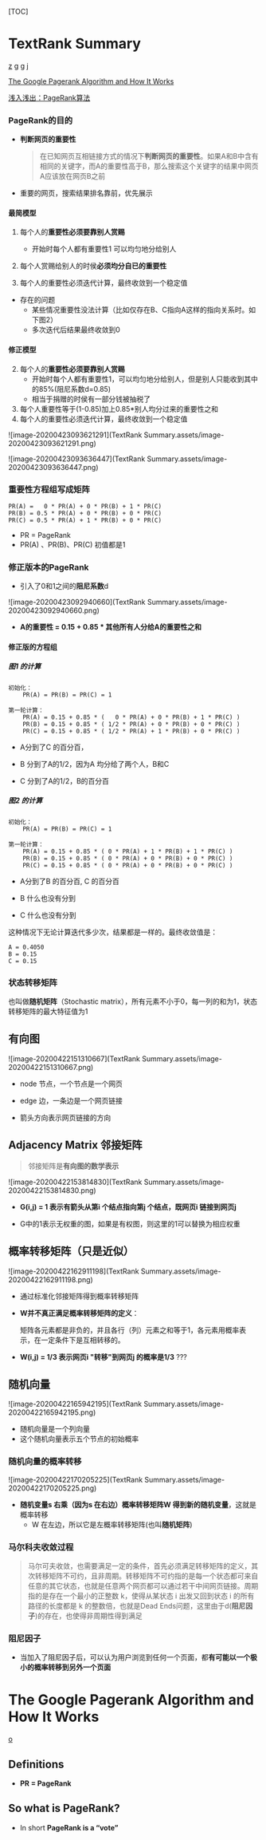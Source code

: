 [TOC]



# TextRank Summary

[z](https://zhuanlan.zhihu.com/p/126733456) [g](https://ansvver.github.io/pagerank_and_textrank.html) [g](https://zouzhitao.github.io/posts/pagerank/) [j](https://www.jianshu.com/p/f6d66ab97332)

[The Google Pagerank Algorithm and How It Works](https://www.cs.princeton.edu/~chazelle/courses/BIB/pagerank.htm)

[浅入浅出：PageRank算法](https://www.letianbiji.com/machine-learning/page-rank.html)





### PageRank的目的

- **判断网页的重要性**
  
  > 在已知网页互相链接方式的情况下**判断网页的重要性**。如果A和B中含有相同的关键字，而A的重要性高于B，那么搜索这个关键字的结果中网页A应该放在网页B之前

- 重要的网页，搜索结果排名靠前，优先展示

#### 最简模型

1. 每个人的**重要性必须要靠别人赏赐**
   - 开始时每个人都有重要性1 可以均匀地分给别人
2. 每个人赏赐给别人的时侯**必须均分自已的重要性**

3. 每个人的重要性必须迭代计算，最终收敛到一个稳定值

- 存在的问题
  - 某些情况重要性没法计算（比如仅存在B、C指向A这样的指向关系时。如下图2）
  - 多次迭代后结果最终收敛到0

#### 修正模型

2. 每个人的**重要性必须要靠别人赏赐**
   - 开始时每个人都有重要性1，可以均匀地分给别人，但是别人只能收到其中的85%(阻尼系数d=0.85)
   - 相当于捐赠的时侯有一部分钱被抽税了
3. 每个人重要性等于(1-0.85)加上0.85*别人均分过来的重要性之和
4. 每个人的重要性必须迭代计算，最终收敛到一个稳定值


![image-20200423093621291](TextRank Summary.assets/image-20200423093621291.png)

![image-20200423093636447](TextRank Summary.assets/image-20200423093636447.png)




### 重要性方程组写成矩阵

```
PR(A) =   0 * PR(A) + 0 * PR(B) + 1 * PR(C)
PR(B) = 0.5 * PR(A) + 0 * PR(B) + 0 * PR(C)
PR(C) = 0.5 * PR(A) + 1 * PR(B) + 0 * PR(C)
```
  - PR = PageRank
  - PR(A) 、PR(B)、PR(C)  初值都是1



### 修正版本的PageRank

- 引入了0和1之间的**阻尼系数**d

![image-20200423092940660](TextRank Summary.assets/image-20200423092940660.png)

- **A的重要性 = 0.15 + 0.85 * 其他所有人分给A的重要性之和**



#### 修正版的方程组

##### 图1 的计算

```
初始化：
	PR(A) = PR(B) = PR(C) = 1

第一轮计算：
	PR(A) = 0.15 + 0.85 * (   0 * PR(A) + 0 * PR(B) + 1 * PR(C) )
	PR(B) = 0.15 + 0.85 * ( 1/2 * PR(A) + 0 * PR(B) + 0 * PR(C) )
	PR(C) = 0.15 + 0.85 * ( 1/2 * PR(A) + 1 * PR(B) + 0 * PR(C) )
```

- A分到了C 的百分百，
- B 分到了A的1/2，因为A 均分给了两个人，B和C

- C 分到了A的1/2，B的百分百



##### 图2 的计算

```
初始化：
	PR(A) = PR(B) = PR(C) = 1

第一轮计算：
	PR(A) = 0.15 + 0.85 * ( 0 * PR(A) + 1 * PR(B) + 1 * PR(C) )
	PR(B) = 0.15 + 0.85 * ( 0 * PR(A) + 0 * PR(B) + 0 * PR(C) )
	PR(C) = 0.15 + 0.85 * ( 0 * PR(A) + 0 * PR(B) + 0 * PR(C) )
```

- A分到了B 的百分百,  C 的百分百
- B 什么也没有分到

- C 什么也没有分到

这种情况下无论计算迭代多少次，结果都是一样的。最终收敛值是：

```plain
A = 0.4050
B = 0.15
C = 0.15
```



### 状态转移矩阵

也叫做**随机矩阵**（Stochastic matrix），所有元素不小于0，每一列的和为1，状态转移矩阵的最大特征值为1








## 有向图

![image-20200422151310667](TextRank Summary.assets/image-20200422151310667.png)

- node 节点，一个节点是一个网页

- edge 边，一条边是一个网页链接

- 箭头方向表示网页链接的方向





## Adjacency Matrix 邻接矩阵

> 邻接矩阵是**有向图的数学表示**



![image-20200422153814830](TextRank Summary.assets/image-20200422153814830.png)



- **G(i,j) = 1 表示有箭头从第i 个结点指向第j 个结点，既网页i 链接到网页j** 

- G中的1表示无权重的图，如果是有权图，则这里的1可以替换为相应权重





## 概率转移矩阵（只是近似）

![image-20200422162911198](TextRank Summary.assets/image-20200422162911198.png)



- 通过标准化邻接矩阵得到概率转移矩阵

- **W并不真正满足概率转移矩阵的定义**：

  矩阵各元素都是非负的，并且各行（列）元素之和等于1，各元素用概率表示，在一定条件下是互相转移的。

- **W(i,j) = 1/3 表示网页i "转移"到网页j 的概率是1/3**  ???





## 随机向量



![image-20200422165942195](TextRank Summary.assets/image-20200422165942195.png)



- 随机向量是一个列向量
- 这个随机向量表示五个节点的初始概率





### 随机向量的概率转移

![image-20200422170205225](TextRank Summary.assets/image-20200422170205225.png)

- **随机变量s 右乘（因为s 在右边）概率转移矩阵W 得到新的随机变量**，这就是概率转移
  - W 在左边，所以它是左概率转移矩阵(也叫**随机矩阵**)





### 马尔科夫收敛过程

> 马尔可夫收敛，也需要满足一定的条件，首先必须满足转移矩阵的定义，其次转移矩阵不可约，且非周期。转移矩阵不可约指的是每一个状态都可来自任意的其它状态，也就是任意两个网页都可以通过若干中间网页链接。周期指的是存在一个最小的正整数 k，使得从某状态 i 出发又回到状态 i 的所有路径的长度都是 k 的整数倍，也就是Dead Ends问题，这里由于d(**阻尼因子**)的存在，也使得非周期性得到满足





### 阻尼因子

- 当加入了阻尼因子后，可以认为用户浏览到任何一个页面，都**有可能以一个极小的概率转移到另外一个页面**







# The Google Pagerank Algorithm and How It Works

[o](https://www.cs.princeton.edu/~chazelle/courses/BIB/pagerank.htm)



## Definitions

-  **PR = PageRank**



## So what is PageRank?

- In short **PageRank is a “vote”**











